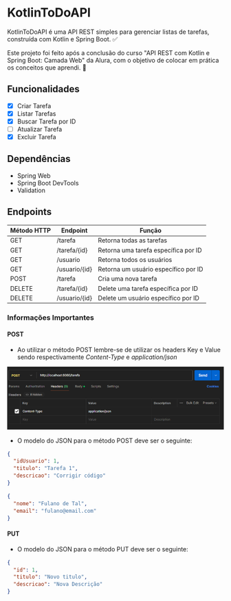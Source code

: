 # KotlinToDoAPI

KotlinToDoAPI é uma API REST simples para gerenciar listas de tarefas, construída com Kotlin e Spring Boot. ✅

Este projeto foi feito após a conclusão do curso "API REST com Kotlin e Spring Boot: Camada Web" da Alura, com o
objetivo de colocar em prática os conceitos que aprendi. 💪

## Funcionalidades

- [X] Criar Tarefa
- [X] Listar Tarefas
- [X] Buscar Tarefa por ID
- [ ] Atualizar Tarefa
- [X] Excluir Tarefa

## Dependências

- Spring Web
- Spring Boot DevTools
- Validation

## Endpoints

| Método HTTP | Endpoint      | Função                               |
|-------------|---------------|--------------------------------------|
| GET         | /tarefa       | Retorna todas as tarefas             |
| GET         | /tarefa/{id}  | Retorna uma tarefa específica por ID |
| GET         | /usuario      | Retorna todos os usuários            |
| GET         | /usuario/{id} | Retorna um usuário específico por ID |
| POST        | /tarefa       | Cria uma nova tarefa                 |
| DELETE      | /tarefa/{id}  | Delete uma tarefa específica por ID  |
| DELETE      | /usuario/{id} | Delete um usuário específico por ID  |

### Informações Importantes

#### POST

- Ao utilizar o método POST lembre-se de utilizar os headers Key e Value sendo respectivamente *Content-Type* e
  *application/json*

![img.png](assets/images/headersPost.png)

- O modelo do JSON para o método POST deve ser o seguinte:

```json
{
  "idUsuario": 1,
  "titulo": "Tarefa 1",
  "descricao": "Corrigir código"
}
```

```json
{
  "nome": "Fulano de Tal",
  "email": "fulano@email.com"
}
```

#### PUT

- O modelo do JSON para o método PUT deve ser o seguinte:

```json
{
  "id": 1,
  "titulo": "Novo titulo",
  "descricao": "Nova Descrição"
}
```
